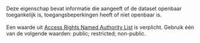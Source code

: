 Deze eigenschap bevat informatie die aangeeft of de dataset openbaar toegankelijk is, toegangsbeperkingen heeft of niet openbaar is.
<br/>
<br/>
Een waarde uit <a href='http://publications.europa.eu/resource/authority/access-right' target='_blank'>Access Rights Named Authority List</a> is verplicht. Gebruik één van de volgende waarden: public; restricted; non-public. 
